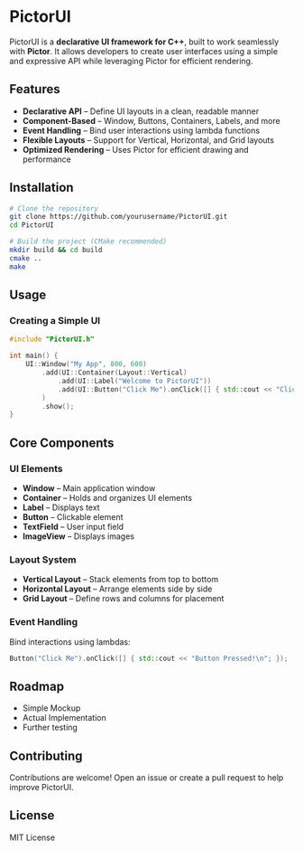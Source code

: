 # PictorUI

PictorUI is a **declarative UI framework for C++**, built to work seamlessly with **Pictor**. It allows developers to create user interfaces using a simple and expressive API while leveraging Pictor for efficient rendering.

## Features

* **Declarative API** – Define UI layouts in a clean, readable manner
* **Component-Based** – Window, Buttons, Containers, Labels, and more
* **Event Handling** – Bind user interactions using lambda functions
* **Flexible Layouts** – Support for Vertical, Horizontal, and Grid layouts
* **Optimized Rendering** – Uses Pictor for efficient drawing and performance

## Installation

```bash
# Clone the repository
git clone https://github.com/yourusername/PictorUI.git
cd PictorUI

# Build the project (CMake recommended)
mkdir build && cd build
cmake ..
make
```

## Usage

### Creating a Simple UI

```cpp
#include "PictorUI.h"

int main() {
    UI::Window("My App", 800, 600)
        .add(UI::Container(Layout::Vertical)
            .add(UI::Label("Welcome to PictorUI"))
            .add(UI::Button("Click Me").onClick([] { std::cout << "Clicked!\n"; }))
        )
        .show();
}
```

## Core Components

### UI Elements

* **Window** – Main application window
* **Container** – Holds and organizes UI elements
* **Label** – Displays text
* **Button** – Clickable element
* **TextField** – User input field
* **ImageView** – Displays images

### Layout System

* **Vertical Layout** – Stack elements from top to bottom
* **Horizontal Layout** – Arrange elements side by side
* **Grid Layout** – Define rows and columns for placement

### Event Handling

Bind interactions using lambdas:

```cpp
Button("Click Me").onClick([] { std::cout << "Button Pressed!\n"; });
```

## Roadmap

* Simple Mockup
* Actual Implementation
* Further testing

## Contributing

Contributions are welcome! Open an issue or create a pull request to help improve PictorUI.

## License

MIT License
